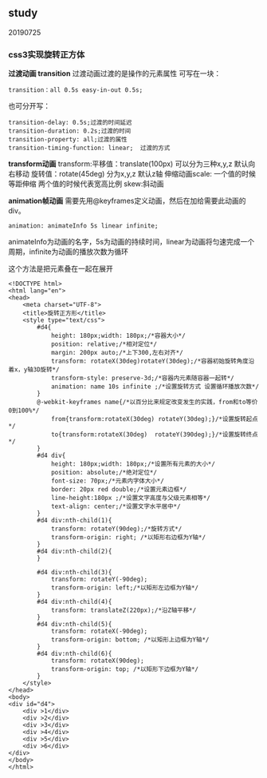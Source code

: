 ## study
20190725
### css3实现旋转正方体
**过渡动画 transition**
过渡动画过渡的是操作的元素属性
可写在一块：
```
transition：all 0.5s easy-in-out 0.5s;
```
也可分开写：
```
transition-delay: 0.5s;过渡的时间延迟
transition-duration: 0.2s;过渡的时间
transition-property: all;过渡的属性
transition-timing-function: linear;  过渡的方式
```
**transform动画**
transform:平移值：translate(100px)  可以分为三种x,y,z  默认向右移动
旋转值：rotate(45deg)   分为x,y,z   默认z轴
伸缩动画scale: 一个值的时候等距伸缩  两个值的时候代表宽高比例 
skew:斜动画

**animation帧动画**
需要先用@keyframes定义动画，然后在加给需要此动画的div。
```
animation: animateInfo 5s linear infinite;
```
animateInfo为动画的名字，5s为动画的持续时间，linear为动画将匀速完成一个周期，infinite为动画的播放次数为循环

这个方法是把元素叠在一起在展开
```
<!DOCTYPE html>
<html lang="en">
<head>
    <meta charset="UTF-8">
    <title>旋转正方形</title>
    <style type="text/css">
        #d4{
            height: 180px;width: 180px;/*容器大小*/
            position: relative;/*相对定位*/
            margin: 200px auto;/*上下300,左右对齐*/
            transform: rotateX(30deg)rotateY(30deg);/*容器初始旋转角度沿着x，y轴3D旋转*/
            transform-style: preserve-3d;/*容器内元素随容器一起转*/
            animation: name 10s infinite ;/*设置旋转方式 设置循环播放次数*/
        }
        @-webkit-keyframes name{/*以百分比来规定改变发生的实践，from和to等价0到100%*/
            from{transform:rotateX(30deg) rotateY(30deg);}/*设置旋转起点*/
            to{transform:rotateX(30deg)  rotateY(390deg);}/*设置旋转终点*/
        }
        #d4 div{
            height: 180px;width: 180px;/*设置所有元素的大小*/
            position: absolute;/*绝对定位*/
            font-size: 70px;/*元素内字体大小*/
            border: 20px red double;/*设置元素边框*/
            line-height:180px ;/*设置文字高度与父级元素相等*/
            text-align: center;/*设置文字水平居中*/
        }
        #d4 div:nth-child(1){
            transform: rotateY(90deg);/*旋转方式*/
            transform-origin: right; /*以矩形右边框为Y轴*/
        }
        #d4 div:nth-child(2){
        }

        #d4 div:nth-child(3){
            transform: rotateY(-90deg);
            transform-origin: left;/*以矩形左边框为Y轴*/
        }
        #d4 div:nth-child(4){
            transform: translateZ(220px);/*沿Z轴平移*/
        }
        #d4 div:nth-child(5){
            transform: rotateX(-90deg);
            transform-origin: bottom; /*以矩形上边框为Y轴*/
        }
        #d4 div:nth-child(6){
            transform: rotateX(90deg);
            transform-origin: top; /*以矩形下边框为Y轴*/
        }
    </style>
</head>
<body>
<div id="d4">
    <div >1</div>
    <div >2</div>
    <div >3</div>
    <div >4</div>
    <div >5</div>
    <div >6</div>
</div>
</body>
</html>
```
